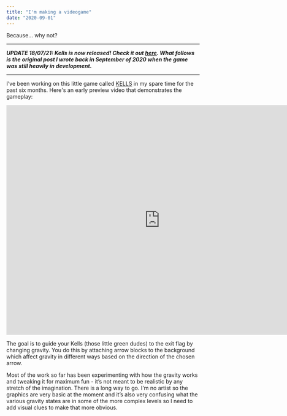 ```yaml
---
title: "I'm making a videogame"
date: "2020-09-01"
---
```


Because... why not?

<!-- end -->

---

**_UPDATE 18/07/21: Kells is now released! Check it out
[here](https://store.steampowered.com/app/1595300/Kells/). What follows is the
original post I wrote back in September of 2020 when the game was still heavily
in development._**

---

I’ve been working on this little game called
[KELLS](https://twitter.com/KellsGame) in my spare time for the past six months.
Here's an early preview video that demonstrates the gameplay:

<p center="true">
<iframe width="800" height="600" src="https://www.youtube.com/embed/RJhWmYk--Pc?controls=1" frameborder="0" allow="accelerometer; autoplay; clipboard-write; encrypted-media; gyroscope; picture-in-picture" allowfullscreen></iframe>
</p>

The goal is to guide your Kells (those little green dudes) to the exit flag by
changing gravity. You do this by attaching arrow blocks to the background which
affect gravity in different ways based on the direction of the chosen arrow.

Most of the work so far has been experimenting with how the gravity works and
tweaking it for maximum fun - it’s not meant to be realistic by any stretch of
the imagination. There is a long way to go. I'm no artist so the graphics are
very basic at the moment and it’s also very confusing what the various gravity
states are in some of the more complex levels so I need to add visual clues to
make that more obvious.
